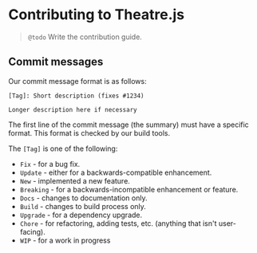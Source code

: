 # Contributing to Theatre.js

>`@todo` Write the contribution guide.

## Commit messages

Our commit message format is as follows:

```
[Tag]: Short description (fixes #1234)

Longer description here if necessary
```

The first line of the commit message (the summary) must have a specific format. This format is checked by our build tools.

The `[Tag]` is one of the following:

* `Fix` - for a bug fix.
* `Update` - either for a backwards-compatible enhancement.
* `New` - implemented a new feature.
* `Breaking` - for a backwards-incompatible enhancement or feature.
* `Docs` - changes to documentation only.
* `Build` - changes to build process only.
* `Upgrade` - for a dependency upgrade.
* `Chore` - for refactoring, adding tests, etc. (anything that isn't user-facing).
* `WIP` - for a work in progress